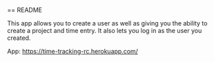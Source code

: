 == README

This app allows you to create a user as well as giving you the ability to
create a project and time entry. It also lets you log in as the user you created.

App: https://time-tracking-rc.herokuapp.com/
